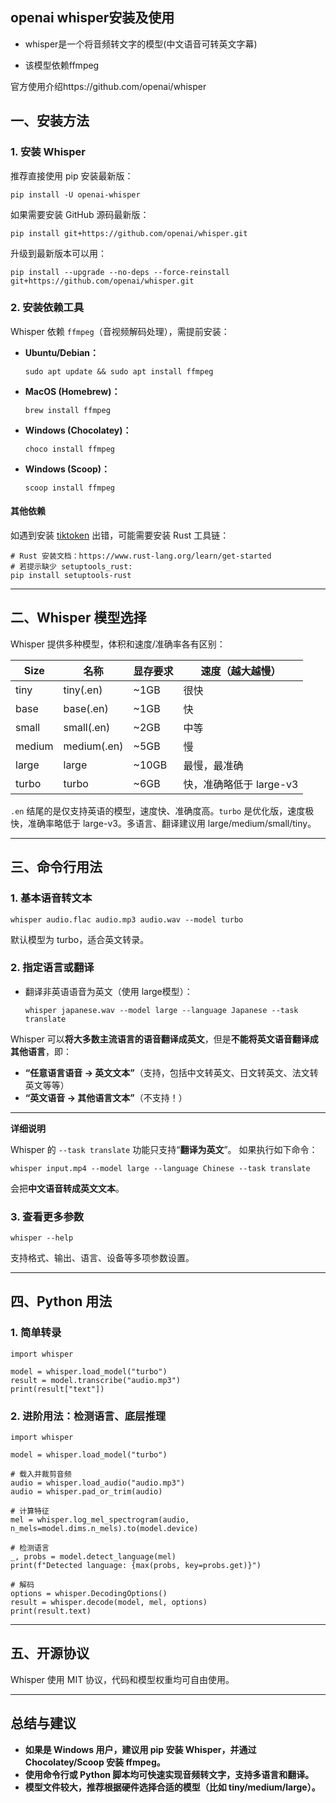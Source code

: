 ## openai whisper安装及使用

- whisper是一个将音频转文字的模型(中文语音可转英文字幕)

- 该模型依赖ffmpeg

官方使用介绍https://github.com/openai/whisper



## 一、安装方法

### 1. 安装 Whisper

推荐直接使用 pip 安装最新版：

```
pip install -U openai-whisper
```

如果需要安装 GitHub 源码最新版：

```
pip install git+https://github.com/openai/whisper.git
```

升级到最新版本可以用：

```
pip install --upgrade --no-deps --force-reinstall git+https://github.com/openai/whisper.git
```

### 2. 安装依赖工具

Whisper 依赖 `ffmpeg`（音视频解码处理），需提前安装：

- **Ubuntu/Debian：**

  ```
  sudo apt update && sudo apt install ffmpeg
  ```

- **MacOS (Homebrew)：**

  ```
  brew install ffmpeg
  ```

- **Windows (Chocolatey)：**

  ```
  choco install ffmpeg
  ```

- **Windows (Scoop)：**

  ```
  scoop install ffmpeg
  ```

#### 其他依赖

如遇到安装 [tiktoken](https://github.com/openai/tiktoken) 出错，可能需要安装 Rust 工具链：

```
# Rust 安装文档：https://www.rust-lang.org/learn/get-started
# 若提示缺少 setuptools_rust:
pip install setuptools-rust
```

------

## 二、Whisper 模型选择

Whisper 提供多种模型，体积和速度/准确率各有区别：

| Size   | 名称        | 显存要求 | 速度（越大越慢）        |
| ------ | ----------- | -------- | ----------------------- |
| tiny   | tiny(.en)   | ~1GB     | 很快                    |
| base   | base(.en)   | ~1GB     | 快                      |
| small  | small(.en)  | ~2GB     | 中等                    |
| medium | medium(.en) | ~5GB     | 慢                      |
| large  | large       | ~10GB    | 最慢，最准确            |
| turbo  | turbo       | ~6GB     | 快，准确略低于 large-v3 |



`.en` 结尾的是仅支持英语的模型，速度快、准确度高。`turbo` 是优化版，速度极快，准确率略低于 large-v3。多语言、翻译建议用 large/medium/small/tiny。

------

## 三、命令行用法

### 1. 基本语音转文本

```
whisper audio.flac audio.mp3 audio.wav --model turbo
```

默认模型为 turbo，适合英文转录。

### 2. 指定语言或翻译

- 翻译非英语语音为英文（使用 large模型）：

  ```
  whisper japanese.wav --model large --language Japanese --task translate
  ```

Whisper 可以**将大多数主流语言的语音翻译成英文**，但是**不能将英文语音翻译成其他语言**，即：

- **“任意语言语音 → 英文文本”**（支持，包括中文转英文、日文转英文、法文转英文等等）
- **“英文语音 → 其他语言文本”**（不支持！）

------

**详细说明**

Whisper 的 `--task translate` 功能只支持“**翻译为英文**”。
 如果执行如下命令：

```
whisper input.mp4 --model large --language Chinese --task translate
```

会把**中文语音转成英文文本**。



### 3. 查看更多参数

```
whisper --help
```

支持格式、输出、语言、设备等多项参数设置。

------

## 四、Python 用法

### 1. 简单转录

```
import whisper

model = whisper.load_model("turbo")
result = model.transcribe("audio.mp3")
print(result["text"])
```

### 2. 进阶用法：检测语言、底层推理

```
import whisper

model = whisper.load_model("turbo")

# 载入并裁剪音频
audio = whisper.load_audio("audio.mp3")
audio = whisper.pad_or_trim(audio)

# 计算特征
mel = whisper.log_mel_spectrogram(audio, n_mels=model.dims.n_mels).to(model.device)

# 检测语言
_, probs = model.detect_language(mel)
print(f"Detected language: {max(probs, key=probs.get)}")

# 解码
options = whisper.DecodingOptions()
result = whisper.decode(model, mel, options)
print(result.text)
```

------

## 五、开源协议

Whisper 使用 MIT 协议，代码和模型权重均可自由使用。

------

## 总结与建议

- **如果是 Windows 用户，建议用 pip 安装 Whisper，并通过 Chocolatey/Scoop 安装 ffmpeg。**
- **使用命令行或 Python 脚本均可快速实现音频转文字，支持多语言和翻译。**
- **模型文件较大，推荐根据硬件选择合适的模型（比如 tiny/medium/large）。**

